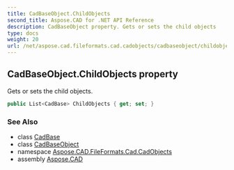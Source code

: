```yaml
---
title: CadBaseObject.ChildObjects
second_title: Aspose.CAD for .NET API Reference
description: CadBaseObject property. Gets or sets the child objects
type: docs
weight: 20
url: /net/aspose.cad.fileformats.cad.cadobjects/cadbaseobject/childobjects/
---
```

## CadBaseObject.ChildObjects property

Gets or sets the child objects.

```csharp
public List<CadBase> ChildObjects { get; set; }
```

### See Also

* class [CadBase](../../cadbase/)
* class [CadBaseObject](../)
* namespace [Aspose.CAD.FileFormats.Cad.CadObjects](../../cadbaseobject/)
* assembly [Aspose.CAD](../../../)


